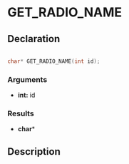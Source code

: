 # GET_RADIO_NAME

## Declaration
```cpp

char* GET_RADIO_NAME(int id);
```

### Arguments
- **int:** id

### Results
- **char***

## Description
